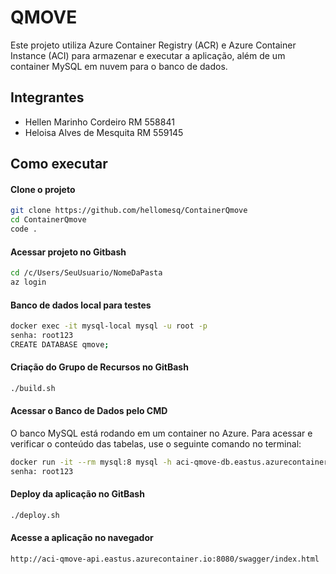 
# QMOVE 

Este projeto utiliza Azure Container Registry (ACR) e Azure Container Instance (ACI) para armazenar e executar a aplicação, além de um container MySQL em nuvem para o banco de dados.

## Integrantes

- Hellen Marinho Cordeiro RM 558841
- Heloisa Alves de Mesquita RM 559145

## Como executar 

#### Clone o projeto
```bash
git clone https://github.com/hellomesq/ContainerQmove
cd ContainerQmove
code .
```
#### Acessar projeto no Gitbash
```bash
cd /c/Users/SeuUsuario/NomeDaPasta
az login
```
#### Banco de dados local para testes 
```bash
docker exec -it mysql-local mysql -u root -p
senha: root123
CREATE DATABASE qmove;
```
#### Criação do Grupo de Recursos no GitBash
```bash
./build.sh
```
#### Acessar o Banco de Dados pelo CMD
O banco MySQL está rodando em um container no Azure. Para acessar e verificar o conteúdo das tabelas, use o seguinte comando no terminal:
```bash
docker run -it --rm mysql:8 mysql -h aci-qmove-db.eastus.azurecontainer.io -P 3306 -u root -p
senha: root123
```
#### Deploy da aplicação no GitBash
```bash
./deploy.sh
```
#### Acesse a aplicação no navegador
```bash
http://aci-qmove-api.eastus.azurecontainer.io:8080/swagger/index.html 
```



